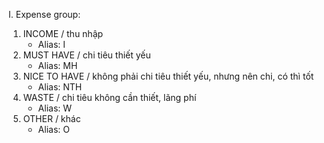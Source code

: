 I. Expense group:

1. INCOME / thu nhập
    - Alias: I
2. MUST HAVE / chi tiêu thiết yếu
    - Alias: MH
3. NICE TO HAVE / không phải chi tiêu thiết yếu, nhưng nên chi, có thì tốt
    - Alias: NTH
4. WASTE / chi tiêu không cần thiết, lãng phí
    - Alias: W
5. OTHER / khác
    - Alias: O
